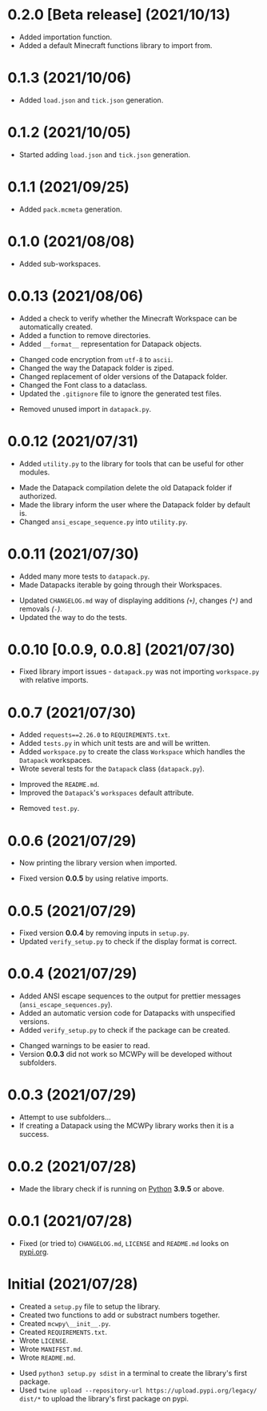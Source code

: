 # 0.2.0 [Beta release] (2021/10/13)
+ Added importation function.  
+ Added a default Minecraft functions library to import from.  

# 0.1.3 (2021/10/06)
+ Added `load.json` and `tick.json` generation.  

# 0.1.2 (2021/10/05)
+ Started adding `load.json` and `tick.json` generation.  

# 0.1.1 (2021/09/25)
+ Added `pack.mcmeta` generation.  

# 0.1.0 (2021/08/08)
+ Added sub-workspaces.  

# 0.0.13 (2021/08/06)
+ Added a check to verify whether the Minecraft Workspace can be automatically created.  
+ Added a function to remove directories.  
+ Added `__format__` representation for Datapack objects.  
* Changed code encryption from `utf-8` to `ascii`.  
* Changed the way the Datapack folder is ziped.  
* Changed replacement of older versions of the Datapack folder.  
* Changed the Font class to a dataclass.  
* Updated the `.gitignore` file to ignore the generated test files.  
- Removed unused import in `datapack.py`.  

# 0.0.12 (2021/07/31)
+ Added `utility.py` to the library for tools that can be useful for other modules.  
* Made the Datapack compilation delete the old Datapack folder if authorized.  
* Made the library inform the user where the Datapack folder by default is.  
* Changed `ansi_escape_sequence.py` into `utility.py`.  

# 0.0.11 (2021/07/30)
+ Added many more tests to `datapack.py`.  
+ Made Datapacks iterable by going through their Workspaces.  
* Updated `CHANGELOG.md` way of displaying additions *(`+`)*, changes *(`*`)* and removals *(`-`)*.  
* Updated the way to do the tests.  

# 0.0.10 [0.0.9, 0.0.8] (2021/07/30)
* Fixed library import issues - `datapack.py` was not importing `workspace.py` with relative imports.  

# 0.0.7 (2021/07/30)
+ Added `requests==2.26.0` to `REQUIREMENTS.txt`.  
+ Added `tests.py` in which unit tests are and will be written.  
+ Added `workspace.py` to create the class `Workspace` which handles the `Datapack` workspaces.  
+ Wrote several tests for the `Datapack` class (`datapack.py`).  
* Improved the `README.md`.  
* Improved the `Datapack`'s `workspaces` default attribute.  
- Removed `test.py`.  

# 0.0.6 (2021/07/29)
+ Now printing the library version when imported.  
* Fixed version **0.0.5** by using relative imports.  

# 0.0.5 (2021/07/29)
* Fixed version **0.0.4** by removing inputs in `setup.py`.  
* Updated `verify_setup.py` to check if the display format is correct.  

# 0.0.4 (2021/07/29)
+ Added ANSI escape sequences to the output for prettier messages (`ansi_escape_sequences.py`).  
+ Added an automatic version code for Datapacks with unspecified versions.  
+ Added `verify_setup.py` to check if the package can be created.  
* Changed warnings to be easier to read.  
* Version **0.0.3** did not work so MCWPy will be developed without subfolders.  

# 0.0.3 (2021/07/29)
* Attempt to use subfolders...  
* If creating a Datapack using the MCWPy library works then it is a success.  

# 0.0.2 (2021/07/28)
+ Made the library check if is running on [Python](https://www.python.org/downloads/) **3.9.5** or above.  

# 0.0.1 (2021/07/28)
* Fixed (or tried to) `CHANGELOG.md`, `LICENSE` and `README.md` looks on [pypi.org](https://pypi.org/project/mcwpy/).  

# Initial (2021/07/28)
+ Created a `setup.py` file to setup the library.  
+ Created two functions to add or substract numbers together.  
+ Created `mcwpy\__init__.py`.  
+ Created `REQUIREMENTS.txt`.  
+ Wrote `LICENSE`.  
+ Wrote `MANIFEST.md`.  
+ Wrote `README.md`.  
* Used `python3 setup.py sdist` in a terminal to create the library's first package.  
* Used `twine upload --repository-url https://upload.pypi.org/legacy/ dist/*` to upload the library's first package on pypi.  
